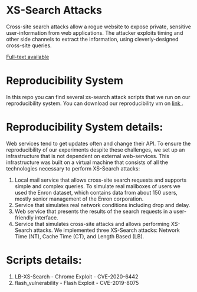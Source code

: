 # XS-Search Attacks
Cross-site search attacks allow a rogue website to expose private, sensitive user-information from web applications. The attacker exploits timing and other side channels to extract the information, using cleverly-designed cross-site queries.

<a href="https://www.researchgate.net/publication/344503497_Cross-Site_Search_Attacks_Unauthorized_Queries_over_Private_Data"> Full-text available </a>
# Reproducibility System
In this repo you can find several xs-search attack scripts that we run on our reproducibility system.
You can download our reproducibility vm on <a href="https://uconn-my.sharepoint.com/:f:/g/personal/amir_herzberg_uconn_edu1/Em06gpKEq9ZDuirdSg6xbZoBqNdb2iJQQpTM7-28ZDdJgg?e=WKbkqH"> link </a>.

# Reproducibility System details:
Web services tend to get updates often and change their API. To ensure the reproducibility of our experiments despite these challenges, we set up an infrastructure that is not dependent on external web-services. This infrastructure was built on a virtual machine that consists of all the technologies necessary to perform XS-Search attacks:
1. Local mail service that allows cross-site search requests and supports simple and complex queries. To simulate real mailboxes of users we used the Enron dataset, which contains data from about 150 users, mostly senior management of the Enron corporation.
2. Service that simulates real network conditions including drop and delay.
3. Web service that presents the results of the search requests in a user-friendly interface.
4. Service that simulates cross-site attacks and allows performing XS-Search attacks. We implemented three XS-Search attacks: Network Time (NT), Cache Time (CT), and Length Based (LB). 

# Scripts details:
1. LB-XS-Search - Chrome Exploit - CVE-2020-6442
2. flash_vulnerability - Flash Exploit - CVE-2019-8075
